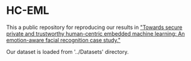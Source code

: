 # HC-EML

This a public repository for reproducing our results in ["Towards secure private and trustworthy human-centric embedded machine learning: An emotion-aware facial recognition case study."](https://www.sciencedirect.com/science/article/pii/S0167404822004503)

Our dataset is loaded from '../Datasets' directory.
